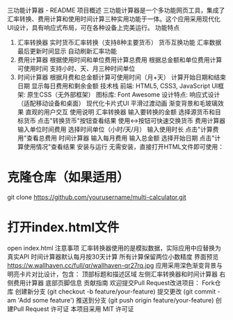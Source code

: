 三功能计算器 - README
项目概述
三功能计算器是一个多功能网页工具，集成了汇率转换、费用计算和使用时间计算三种实用功能于一体。这个应用采用现代化UI设计，具有响应式布局，可在各种设备上完美运行。
功能特点
1. 汇率转换器
实时货币汇率转换（支持8种主要货币）
货币互换功能
汇率数据最后更新时间显示
自动刷新汇率功能
2. 费用计算器
根据使用时间和单位费用计算总费用
根据总金额和单位费用计算可使用时间
支持小时、天、月三种时间单位
3. 时间计算器
根据月费和总金额计算可使用时间（月+天）
计算开始日期和结束日期
显示每日费用和剩余金额
技术栈
​​前端​​: HTML5, CSS3, JavaScript
​​UI框架​​: 原生CSS（无外部框架）
​​图标库​​: Font Awesome
​​设计特点​​:
响应式设计（适配移动设备和桌面）
现代化卡片式UI
平滑过渡动画
渐变背景和毛玻璃效果
直观的用户交互
使用说明
汇率转换器
输入要转换的金额
选择源货币和目标货币
点击"转换货币"按钮查看结果
使用↔️按钮可快速交换货币
费用计算器
输入单位时间费用
选择时间单位（小时/天/月）
输入使用时长
点击"计算费用"查看总费用
时间计算器
输入每月费用
输入总金额
选择开始日期
点击"计算使用情况"查看结果
安装与运行
无需安装，直接打开HTML文件即可使用：
# 克隆仓库（如果适用）
git clone https://github.com/yourusername/multi-calculator.git

# 打开index.html文件
open index.html
注意事项
汇率转换器使用的是模拟数据，实际应用中应替换为真实API
时间计算器默认每月按30天计算
所有计算保留两位小数精度
界面预览
https://w.wallhaven.cc/full/qr/wallhaven-qr27rq.jpg
应用采用深色渐变背景与明亮卡片对比设计，包含：
顶部标题和描述区域
左侧汇率转换器和时间计算器
右侧费用计算器
底部页脚信息
贡献指南
欢迎提交Pull Request改进项目：
Fork仓库
创建新分支 (git checkout -b feature/your-feature)
提交更改 (git commit -am 'Add some feature')
推送到分支 (git push origin feature/your-feature)
创建Pull Request
许可证
本项目采用 MIT 许可证
